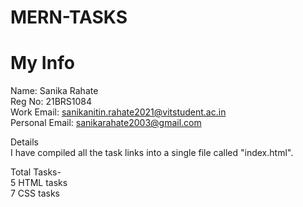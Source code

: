 # MERN-TASKS

 # My Info <br/>
Name: Sanika Rahate<br/>
Reg No: 21BRS1084<br/>
Work Email: sanikanitin.rahate2021@vitstudent.ac.in<br/>
Personal Email: sanikarahate2003@gmail.com<br/>

Details<br/>
I have compiled all the task  links into a single file called "index.html".<br/>

Total Tasks-<br/>
5 HTML tasks<br/>
7 CSS tasks<br/>
